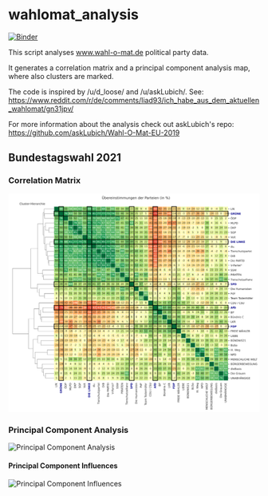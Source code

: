 # wahlomat_analysis

[![Binder](https://mybinder.org/badge_logo.svg)](https://mybinder.org/v2/gh/microraptor/wahlomat_analysis/HEAD)

This script analyses www.wahl-o-mat.de political party data.

It generates a correlation matrix and a principal component analysis map, where also clusters are marked.

The code is inspired by /u/d_loose/ and /u/askLubich/. See:
https://www.reddit.com/r/de/comments/liad93/ich_habe_aus_dem_aktuellen_wahlomat/gn31jpv/

For more information about the analysis check out askLubich's repo:
https://github.com/askLubich/Wahl-O-Mat-EU-2019

## Bundestagswahl 2021

### Correlation Matrix

![Correlation Matrix](bundestagswahl2021_c_matrix.svg)

### Principal Component Analysis

![Principal Component Analysis](bundestagswahl2021_pca_influences)

#### Principal Component Influences

![Principal Component Influences](bundestagswahl2021_pca_map)

